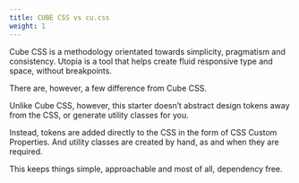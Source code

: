 ```yaml
---
title: CUBE CSS vs cu.css
weight: 1
---
```


Cube CSS is a methodology orientated towards simplicity, pragmatism and consistency.
Utopia is a tool that helps create fluid responsive type and space, without breakpoints.

There are, however, a few difference from Cube CSS. 

Unlike Cube CSS, however, this starter doesn’t abstract design tokens away from the CSS, or generate utility classes for you. 

Instead, tokens are added directly to the CSS in the form of CSS Custom Properties. And utility classes are created by hand, as and when they are required. 

This keeps things simple, approachable and most of all, dependency free.
